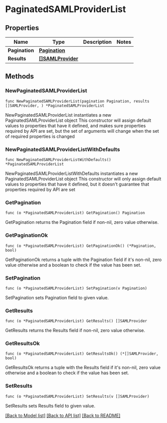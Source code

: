 # PaginatedSAMLProviderList

## Properties

Name | Type | Description | Notes
------------ | ------------- | ------------- | -------------
**Pagination** | [**Pagination**](Pagination.md) |  | 
**Results** | [**[]SAMLProvider**](SAMLProvider.md) |  | 

## Methods

### NewPaginatedSAMLProviderList

`func NewPaginatedSAMLProviderList(pagination Pagination, results []SAMLProvider, ) *PaginatedSAMLProviderList`

NewPaginatedSAMLProviderList instantiates a new PaginatedSAMLProviderList object
This constructor will assign default values to properties that have it defined,
and makes sure properties required by API are set, but the set of arguments
will change when the set of required properties is changed

### NewPaginatedSAMLProviderListWithDefaults

`func NewPaginatedSAMLProviderListWithDefaults() *PaginatedSAMLProviderList`

NewPaginatedSAMLProviderListWithDefaults instantiates a new PaginatedSAMLProviderList object
This constructor will only assign default values to properties that have it defined,
but it doesn't guarantee that properties required by API are set

### GetPagination

`func (o *PaginatedSAMLProviderList) GetPagination() Pagination`

GetPagination returns the Pagination field if non-nil, zero value otherwise.

### GetPaginationOk

`func (o *PaginatedSAMLProviderList) GetPaginationOk() (*Pagination, bool)`

GetPaginationOk returns a tuple with the Pagination field if it's non-nil, zero value otherwise
and a boolean to check if the value has been set.

### SetPagination

`func (o *PaginatedSAMLProviderList) SetPagination(v Pagination)`

SetPagination sets Pagination field to given value.


### GetResults

`func (o *PaginatedSAMLProviderList) GetResults() []SAMLProvider`

GetResults returns the Results field if non-nil, zero value otherwise.

### GetResultsOk

`func (o *PaginatedSAMLProviderList) GetResultsOk() (*[]SAMLProvider, bool)`

GetResultsOk returns a tuple with the Results field if it's non-nil, zero value otherwise
and a boolean to check if the value has been set.

### SetResults

`func (o *PaginatedSAMLProviderList) SetResults(v []SAMLProvider)`

SetResults sets Results field to given value.



[[Back to Model list]](../README.md#documentation-for-models) [[Back to API list]](../README.md#documentation-for-api-endpoints) [[Back to README]](../README.md)


